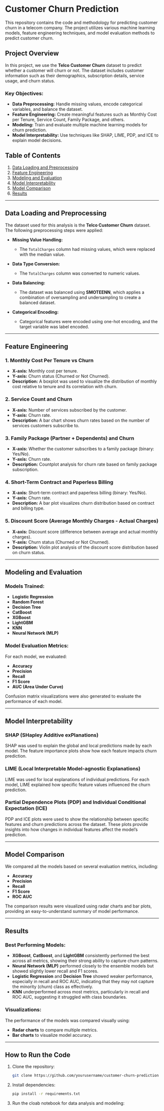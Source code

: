 # Customer Churn Prediction
This repository contains the code and methodology for predicting customer churn in a telecom company. The project utilizes various machine learning models, feature engineering techniques, and model evaluation methods to predict customer churn. 

## Project Overview

In this project, we use the **Telco Customer Churn** dataset to predict whether a customer will churn or not. The dataset includes customer information such as their demographics, subscription details, service usage, and churn status.

### Key Objectives:
- **Data Preprocessing:** Handle missing values, encode categorical variables, and balance the dataset.
- **Feature Engineering:** Create meaningful features such as Monthly Cost per Tenure, Service Count, Family Package, and others.
- **Modeling:** Train and evaluate multiple machine learning models for churn prediction.
- **Model Interpretability:** Use techniques like SHAP, LIME, PDP, and ICE to explain model decisions.

## Table of Contents

1. [Data Loading and Preprocessing](#data-loading-and-preprocessing)
2. [Feature Engineering](#feature-engineering)
3. [Modeling and Evaluation](#modeling-and-evaluation)
4. [Model Interpretability](#model-interpretability)
5. [Model Comparison](#model-comparison)
6. [Results](#results)

---

## Data Loading and Preprocessing

The dataset used for this analysis is the **Telco Customer Churn** dataset. The following preprocessing steps were applied:

- **Missing Value Handling:**
  - The `TotalCharges` column had missing values, which were replaced with the median value.
  
- **Data Type Conversion:**
  - The `TotalCharges` column was converted to numeric values.

- **Data Balancing:**
  - The dataset was balanced using **SMOTEENN**, which applies a combination of oversampling and undersampling to create a balanced dataset.

- **Categorical Encoding:**
  - Categorical features were encoded using one-hot encoding, and the target variable was label encoded.

---

## Feature Engineering

### 1. Monthly Cost Per Tenure vs Churn
- **X-axis:** Monthly cost per tenure.
- **Y-axis:** Churn status (Churned or Not Churned).
- **Description:** A boxplot was used to visualize the distribution of monthly cost relative to tenure and its correlation with churn.

### 2. Service Count and Churn
- **X-axis:** Number of services subscribed by the customer.
- **Y-axis:** Churn rate.
- **Description:** A bar chart shows churn rates based on the number of services customers subscribe to.

### 3. Family Package (Partner + Dependents) and Churn
- **X-axis:** Whether the customer subscribes to a family package (binary: Yes/No).
- **Y-axis:** Churn rate.
- **Description:** Countplot analysis for churn rate based on family package subscription.

### 4. Short-Term Contract and Paperless Billing
- **X-axis:** Short-term contract and paperless billing (binary: Yes/No).
- **Y-axis:** Churn rate.
- **Description:** A bar plot visualizes churn distribution based on contract and billing type.

### 5. Discount Score (Average Monthly Charges - Actual Charges)
- **X-axis:** Discount score (difference between average and actual monthly charges).
- **Y-axis:** Churn status (Churned or Not Churned).
- **Description:** Violin plot analysis of the discount score distribution based on churn status.

---

## Modeling and Evaluation

### Models Trained:
- **Logistic Regression**
- **Random Forest**
- **Decision Tree**
- **CatBoost**
- **XGBoost**
- **LightGBM**
- **KNN**
- **Neural Network (MLP)**

### Model Evaluation Metrics:
For each model, we evaluated:
- **Accuracy**
- **Precision**
- **Recall**
- **F1 Score**
- **AUC (Area Under Curve)**

Confusion matrix visualizations were also generated to evaluate the performance of each model.

---

## Model Interpretability

### SHAP (SHapley Additive exPlanations)
SHAP was used to explain the global and local predictions made by each model. The feature importance plots show how each feature impacts churn prediction.

### LIME (Local Interpretable Model-agnostic Explanations)
LIME was used for local explanations of individual predictions. For each model, LIME explained how specific feature values influenced the churn prediction.

### Partial Dependence Plots (PDP) and Individual Conditional Expectation (ICE)
PDP and ICE plots were used to show the relationship between specific features and churn predictions across the dataset. These plots provide insights into how changes in individual features affect the model’s prediction.

---

## Model Comparison

We compared all the models based on several evaluation metrics, including:
- **Accuracy**
- **Precision**
- **Recall**
- **F1 Score**
- **ROC AUC**

The comparison results were visualized using radar charts and bar plots, providing an easy-to-understand summary of model performance.

---

## Results

### Best Performing Models:
- **XGBoost**, **CatBoost**, and **LightGBM** consistently performed the best across all metrics, showing their strong ability to capture churn patterns.
- **Neural Network (MLP)** performed closely to the ensemble models but showed slightly lower recall and F1 scores.
- **Logistic Regression** and **Decision Tree** showed weaker performance, especially in recall and ROC AUC, indicating that they may not capture the minority (churn) class as effectively.
- **KNN** underperformed across most metrics, particularly in recall and ROC AUC, suggesting it struggled with class boundaries.

### Visualizations:
The performance of the models was compared visually using:
- **Radar charts** to compare multiple metrics.
- **Bar charts** to visualize model accuracy.

---

## How to Run the Code

1. Clone the repository:
   ```bash
   git clone https://github.com/yourusername/customer-churn-prediction.git
   ```
2. Install dependencies:
   ```bash
   pip install -r requirements.txt
   ```
3. Run the cloab notebook for data analysis and modeling:
   ```bash
  

